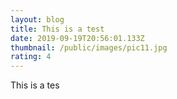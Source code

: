```yaml
---
layout: blog
title: This is a test
date: 2019-09-19T20:56:01.133Z
thumbnail: /public/images/pic11.jpg
rating: 4
---
```

This is a tes
